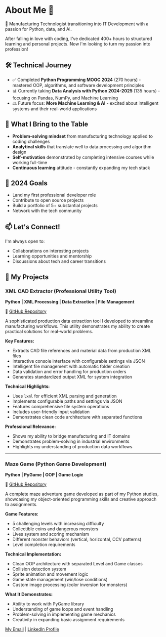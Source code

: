# About Me 👋

🚀 Manufacturing Technologist transitioning into IT Development with a passion for Python, data, and AI. 

After falling in love with coding, I've dedicated 400+ hours to structured learning and personal projects. Now I'm looking to turn my passion into profession!

## 🛠️ Technical Journey
- ✅ Completed **Python Programming MOOC 2024** (270 hours) - mastered OOP, algorithms, and software development principles
- 📊 Currently taking **Data Analysis with Python 2024-2025** (135 hours) - focusing on Pandas, NumPy, and Machine Learning
- 🔜 Future focus: **More Machine Learning & AI** - excited about intelligent systems and their real-world applications

## 🌟 What I Bring to the Table
- **Problem-solving mindset** from manufacturing technology applied to coding challenges
- **Analytical skills** that translate well to data processing and algorithm design
- **Self-motivation** demonstrated by completing intensive courses while working full-time
- **Continuous learning** attitude - constantly expanding my tech stack

## 🎯 2024 Goals
- Land my first professional developer role
- Contribute to open source projects
- Build a portfolio of 5+ substantial projects
- Network with the tech community

## 📫 Let's Connect!
I'm always open to:
- Collaborations on interesting projects
- Learning opportunities and mentorship
- Discussions about tech and career transitions

## 🚀 My Projects

### XML CAD Extractor (Professional Utility Tool)
**Python | XML Processing | Data Extraction | File Management**

🔗 [GitHub Repository](https://github.com/Groonst/XML_CAD_Extractor)

A sophisticated production data extraction tool I developed to streamline manufacturing workflows. This utility demonstrates my ability to create practical solutions for real-world problems.

**Key Features:**
- Extracts CAD file references and material data from production XML files
- Interactive console interface with configurable settings via JSON
- Intelligent file management with automatic folder creation
- Data validation and error handling for production orders
- Generates standardized output XML for system integration

**Technical Highlights:**
- Uses `lxml` for efficient XML parsing and generation
- Implements configurable paths and settings via JSON
- Features comprehensive file system operations
- Includes user-friendly input validation
- Demonstrates clean code architecture with separated functions

**Professional Relevance:**
- Shows my ability to bridge manufacturing and IT domains
- Demonstrates problem-solving in industrial environments
- Highlights my understanding of production data workflows

---

### Maze Game (Python Game Development)
**Python | PyGame | OOP | Game Logic**

🔗 [GitHub Repository](https://github.com/Groonst/Maze_Game)

A complete maze adventure game developed as part of my Python studies, showcasing my object-oriented programming skills and creative approach to assignments.

**Game Features:**
- 5 challenging levels with increasing difficulty
- Collectible coins and dangerous monsters
- Lives system and scoring mechanism
- Different monster behaviors (vertical, horizontal, CCV patterns)
- Level completion requirements

**Technical Implementation:**
- Clean OOP architecture with separated Level and Game classes
- Collision detection system
- Sprite animation and movement logic
- Game state management (win/lose conditions)
- Custom image processing (color inversion for monsters)

**What It Demonstrates:**
- Ability to work with PyGame library
- Understanding of game loops and event handling
- Problem-solving in implementing game mechanics
- Creativity in expanding basic assignment requirements

[My Email](groonst@gmail.com) | [LinkedIn Profile](https://www.linkedin.com/in/michal-filipek-4b6192161)
